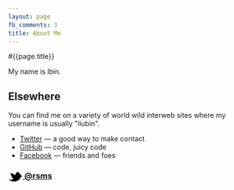 ```yaml
---
layout: page
fb_comments: 3
title: About Me
---
```


#{{page.title}}

My name is lbin. 


## Elsewhere

You can find me on a variety of world wild interweb sites where my username is usually "liubin".

- [Twitter](https://twitter.com/liubin248) — a good way to make contact
- [GitHub](https://github.com/liubin-cm) — code, juicy code
- [Facebook](https://www.facebook.com/bin.liu.3939) — friends and foes

### [<img src="/res/twitter.png" width="29" height="20" style="display:inline-block;vertical-align:middle"> @rsms](https://twitter.com/liubin248)
